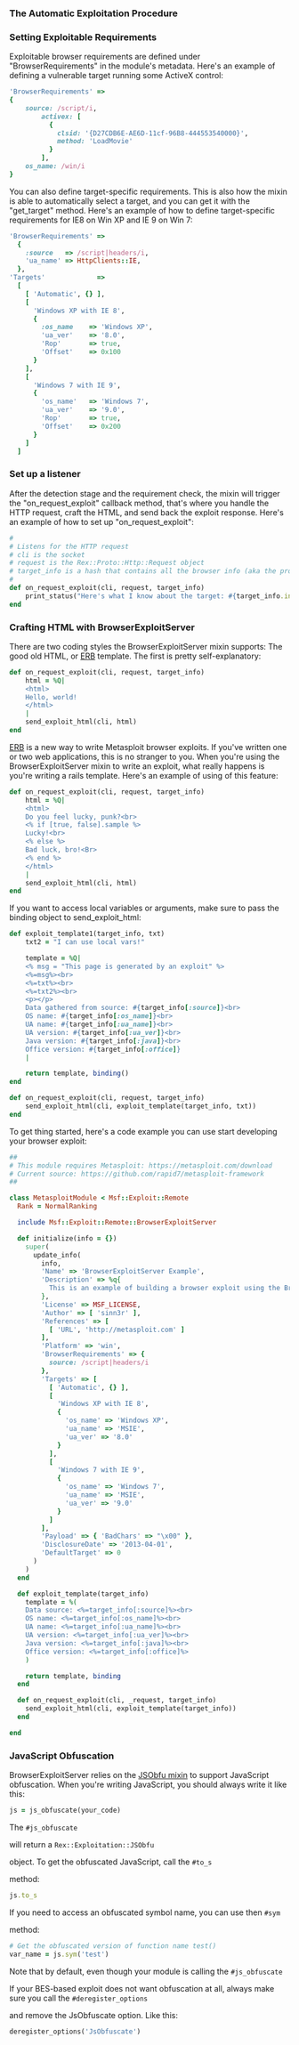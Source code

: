 ### The Automatic Exploitation Procedure
### Setting Exploitable Requirements
Exploitable browser requirements are defined under "BrowserRequirements" in the module's metadata. Here's an example of defining a vulnerable target running some ActiveX control:
```ruby
'BrowserRequirements' =>
{
	source: /script/i,
        activex: [
          {
            clsid: '{D27CDB6E-AE6D-11cf-96B8-444553540000}',
            method: 'LoadMovie'
          }
        ],
	os_name: /win/i
}
```

You can also define target-specific requirements. This is also how the mixin is able to automatically select a target, and you can get it with the "get_target" method. Here's an example of how to define target-specific requirements for IE8 on Win XP and IE 9 on Win 7:
```ruby
'BrowserRequirements' =>
  {
    :source   => /script|headers/i,
    'ua_name' => HttpClients::IE,
  },
'Targets'             =>
  [
    [ 'Automatic', {} ],
    [
      'Windows XP with IE 8',
      {
        :os_name    => 'Windows XP',
        'ua_ver'    => '8.0',
        'Rop'       => true,
        'Offset'    => 0x100
      }
    ],
    [
      'Windows 7 with IE 9',
      {
        'os_name'   => 'Windows 7',
        'ua_ver'    => '9.0',
        'Rop'       => true,
        'Offset'    => 0x200
      }
    ]
  ]
```

### Set up a listener
After the detection stage and the requirement check, the mixin will trigger the "on_request_exploit" callback method, that's where you handle the HTTP request, craft the HTML, and send back the exploit response. Here's an example of how to set up "on_request_exploit":
```ruby
#
# Listens for the HTTP request
# cli is the socket
# request is the Rex::Proto::Http::Request object
# target_info is a hash that contains all the browser info (aka the profile)
#
def on_request_exploit(cli, request, target_info)
	print_status("Here's what I know about the target: #{target_info.inspect}")
end
```

### Crafting HTML with BrowserExploitServer
There are two coding styles the BrowserExploitServer mixin supports: The good old HTML, or [ERB](http://ruby-doc.org/stdlib-2.1.3/libdoc/erb/rdoc/ERB.html) template. The first is pretty self-explanatory:
```ruby
def on_request_exploit(cli, request, target_info)
	html = %Q|
	<html>
	Hello, world!
	</html>
	|
	send_exploit_html(cli, html)
end
```

[ERB](http://ruby-doc.org/stdlib-2.1.3/libdoc/erb/rdoc/ERB.html) is a new way to write Metasploit browser exploits. If you've written one or two web applications, this is no stranger to you. When you're using the BrowserExploitServer mixin to write an exploit, what really happens is you're writing a rails template. Here's an example of using of this feature:
```ruby
def on_request_exploit(cli, request, target_info)
	html = %Q|
	<html>
	Do you feel lucky, punk?<br>
	<% if [true, false].sample %>
	Lucky!<br>
	<% else %>
	Bad luck, bro!<Br>
	<% end %>
	</html>
	|
	send_exploit_html(cli, html)
end
```

If you want to access local variables or arguments, make sure to pass the binding object to send_exploit_html:
```ruby
def exploit_template1(target_info, txt)
	txt2 = "I can use local vars!"

	template = %Q|
	<% msg = "This page is generated by an exploit" %>
	<%=msg%><br>
	<%=txt%><br>
	<%=txt2%><br>
	<p></p>
	Data gathered from source: #{target_info[:source]}<br>
	OS name: #{target_info[:os_name]}<br>
	UA name: #{target_info[:ua_name]}<br>
	UA version: #{target_info[:ua_ver]}<br>
	Java version: #{target_info[:java]}<br>
	Office version: #{target_info[:office]}
	|

	return template, binding()
end

def on_request_exploit(cli, request, target_info)
	send_exploit_html(cli, exploit_template(target_info, txt))
end
```

To get thing started, here's a code example you can use start developing your browser exploit:
```ruby
##
# This module requires Metasploit: https://metasploit.com/download
# Current source: https://github.com/rapid7/metasploit-framework
##

class MetasploitModule < Msf::Exploit::Remote
  Rank = NormalRanking

  include Msf::Exploit::Remote::BrowserExploitServer

  def initialize(info = {})
    super(
      update_info(
        info,
        'Name' => 'BrowserExploitServer Example',
        'Description' => %q{
          This is an example of building a browser exploit using the BrowserExploitServer mixin
        },
        'License' => MSF_LICENSE,
        'Author' => [ 'sinn3r' ],
        'References' => [
          [ 'URL', 'http://metasploit.com' ]
        ],
        'Platform' => 'win',
        'BrowserRequirements' => {
          source: /script|headers/i
        },
        'Targets' => [
          [ 'Automatic', {} ],
          [
            'Windows XP with IE 8',
            {
              'os_name' => 'Windows XP',
              'ua_name' => 'MSIE',
              'ua_ver' => '8.0'
            }
          ],
          [
            'Windows 7 with IE 9',
            {
              'os_name' => 'Windows 7',
              'ua_name' => 'MSIE',
              'ua_ver' => '9.0'
            }
          ]
        ],
        'Payload' => { 'BadChars' => "\x00" },
        'DisclosureDate' => '2013-04-01',
        'DefaultTarget' => 0
      )
    )
  end

  def exploit_template(target_info)
    template = %(
    Data source: <%=target_info[:source]%><br>
    OS name: <%=target_info[:os_name]%><br>
    UA name: <%=target_info[:ua_name]%><br>
    UA version: <%=target_info[:ua_ver]%><br>
    Java version: <%=target_info[:java]%><br>
    Office version: <%=target_info[:office]%>
    )

    return template, binding
  end

  def on_request_exploit(cli, _request, target_info)
    send_exploit_html(cli, exploit_template(target_info))
  end

end
```

### JavaScript Obfuscation
BrowserExploitServer relies on the [JSObfu mixin](https://github.com/rapid7/metasploit-framework/blob/master/lib/msf/core/exploit/jsobfu.rb) to support JavaScript obfuscation. When you're writing JavaScript, you should always write it like this:
```ruby
js = js_obfuscate(your_code)
```

The
```#js_obfuscate```

will return a
```Rex::Exploitation::JSObfu```

object. To get the obfuscated JavaScript, call the
```#to_s```

method:
```ruby
js.to_s
```

If you need to access an obfuscated symbol name, you can use then
```#sym```

method:
```ruby
# Get the obfuscated version of function name test()
var_name = js.sym('test')
```

Note that by default, even though your module is calling the
```#js_obfuscate```

If your BES-based exploit does not want obfuscation at all, always make sure you call the
```#deregister_options```

and remove the JsObfuscate option. Like this:
```ruby
deregister_options('JsObfuscate')
```

